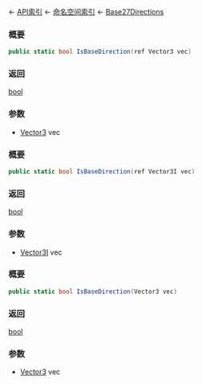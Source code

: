 ← [API索引](Api-Index) ← [命名空间索引](Namespace-Index) ← [Base27Directions](VRageMath.Base27Directions)

### 概要

```csharp
public static bool IsBaseDirection(ref Vector3 vec)
```



### 返回

[bool](https://docs.microsoft.com/en-us/dotnet/api/System.Boolean?view=netframework-4.6)



### 参数

* [Vector3](VRageMath.Vector3) vec
### 概要

```csharp
public static bool IsBaseDirection(ref Vector3I vec)
```



### 返回

[bool](https://docs.microsoft.com/en-us/dotnet/api/System.Boolean?view=netframework-4.6)



### 参数

* [Vector3I](VRageMath.Vector3I) vec
### 概要

```csharp
public static bool IsBaseDirection(Vector3 vec)
```



### 返回

[bool](https://docs.microsoft.com/en-us/dotnet/api/System.Boolean?view=netframework-4.6)



### 参数

* [Vector3](VRageMath.Vector3) vec
